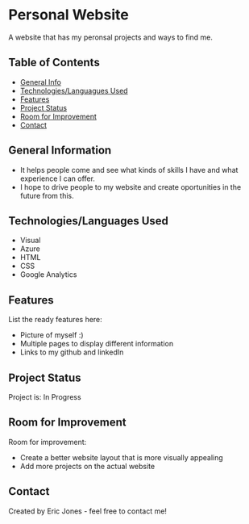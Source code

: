 # Personal Website
A website that has my peronsal projects and ways to find me.

## Table of Contents
* [General Info](#general-information)
* [Technologies/Languagues Used](#technologies/Languages-used)
* [Features](#features)
* [Project Status](#project-status)
* [Room for Improvement](#room-for-improvement)
* [Contact](#contact)
<!-- * [License](#license) -->


## General Information
- It helps people come and see what kinds of skills I have and what experience I can offer.
- I hope to drive people to my website and create oportunities in the future from this.
<!-- You don't have to answer all the questions - just the ones relevant to your project. -->


## Technologies/Languages Used
- Visual 
- Azure
- HTML
- CSS
- Google Analytics


## Features
List the ready features here:
- Picture of myself :)
- Multiple pages to display different information
- Links to my github and linkedIn


## Project Status
Project is: In Progress 


## Room for Improvement
Room for improvement:
- Create a better website layout that is more visually appealing
- Add more projects on the actual website


## Contact
Created by Eric Jones - feel free to contact me!


<!-- Optional -->
<!-- ## License -->
<!-- This project is open source and available under the [... License](). -->

<!-- You don't have to include all sections - just the one's relevant to your project -->
